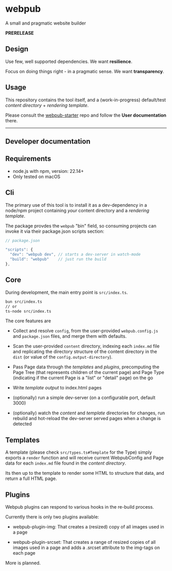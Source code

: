 # webpub

A small and pragmatic website builder

**PRERELEASE**

## Design

Use few, well supported dependencies. We want **resilience**.

Focus on doing things right - in a pragmatic sense. We want **transparency**.

## Usage

This repository contains the tool itself, and a (work-in-progress) default/test _content directory_ + _rendering template_.

Please consult the [webpub-starter](https://github.com/jorgenskogmo/webpub-starter) repo and follow the **User documentation** there.

---

## Developer documentation

## Requirements

- node.js with npm, version: 22.14+
- Only tested on macOS

## Cli

The primary use of this tool is to install it as a dev-dependency in a node/npm project containing _your_ content directory and a _rendering template_.

The package provdes the `webpub` "bin" field, so consuming projects can invoke it via their package.json scripts section:

```js
// package.json

"scripts": {
  "dev": "webpub dev", // starts a dev-server in watch-mode
  "build": "webpub"    // just run the build
},
```

## Core

During development, the main entry point is `src/index.ts`.

```sh
bun src/index.ts
// or
ts-node src/index.ts
```

The core features are

- Collect and resolve `config`, from the user-provided `webpub.config.js` and `package.json` files, and merge them with defaults.

- Scan the user-provided `content` directory, indexing each `index.md` file and replicating the directory structure of the content directory in the `dist` (or value of the `config.output-directory`).

- Pass Page data through the _templates_ and _plugins_, precomputing the Page Tree (that represents children of the current page) and Page Type (indicating if the current Page is a "list" or "detail" page) on the go

- Write _template output_ to index.html pages

- (optionally) run a simple dev-server (on a configurable port, default 3000)

- (optionally) watch the _content_ and _template_ directories for changes, run rebuild and hot-reload the dev-server served pages when a change is detected

## Templates

A template (please check `src/types.ts#Template` for the Type) simply exports a `render` function and will receive current WebpubConfig and Page data for each `index.md` file found in the _content directory_.

Its then up to the template to render some HTML to structure that data, and return a full HTML page.

## Plugins

Webpub plugins can respond to various hooks in the re-build process.

Currently there is only two plugins available:

- webpub-plugin-img: That creates a (resized) copy of all images used in a page

- webpub-plugin-srcset: That creates a range of resized copies of all images used in a page and adds a .srcset attribute to the img-tags on each page

More is planned.
